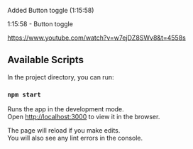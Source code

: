 Added Button toggle (1:15:58​)

1:15:58​ - Button toggle

https://www.youtube.com/watch?v=w7ejDZ8SWv8&t=4558s


## Available Scripts

In the project directory, you can run:

### `npm start`

Runs the app in the development mode.\
Open [http://localhost:3000](http://localhost:3000) to view it in the browser.

The page will reload if you make edits.\
You will also see any lint errors in the console.